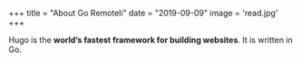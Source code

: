 +++
title = "About Go Remoteli"
date = "2019-09-09"
image = 'read.jpg'
+++

Hugo is the **world’s fastest framework for building websites**. It is written in Go.
